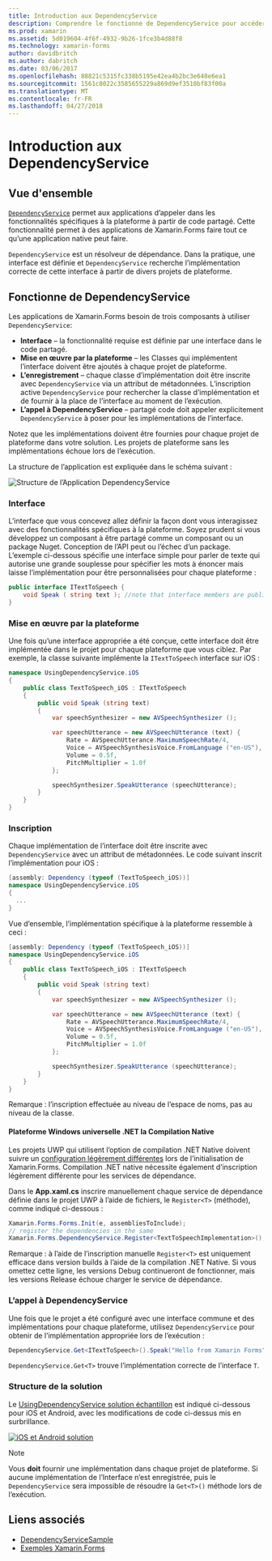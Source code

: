 ```yaml
---
title: Introduction aux DependencyService
description: Comprendre le fonctionne de DependencyService pour accéder aux fonctionnalités de plateforme natifs
ms.prod: xamarin
ms.assetid: 5d019604-4f6f-4932-9b26-1fce3b4d88f8
ms.technology: xamarin-forms
author: davidbritch
ms.author: dabritch
ms.date: 03/06/2017
ms.openlocfilehash: 88821c5315fc338b5195e42ea4b2bc3e648e6ea1
ms.sourcegitcommit: 1561c8022c3585655229a869d9ef3510bf83f00a
ms.translationtype: MT
ms.contentlocale: fr-FR
ms.lasthandoff: 04/27/2018
---
```

# <a name="introduction-to-dependencyservice"></a>Introduction aux DependencyService

## <a name="overview"></a>Vue d'ensemble

[`DependencyService`](https://developer.xamarin.com/api/type/Xamarin.Forms.DependencyService/) permet aux applications d’appeler dans les fonctionnalités spécifiques à la plateforme à partir de code partagé. Cette fonctionnalité permet à des applications de Xamarin.Forms faire tout ce qu’une application native peut faire.

`DependencyService` est un résolveur de dépendance. Dans la pratique, une interface est définie et `DependencyService` recherche l’implémentation correcte de cette interface à partir de divers projets de plateforme.

## <a name="how-dependencyservice-works"></a>Fonctionne de DependencyService

Les applications de Xamarin.Forms besoin de trois composants à utiliser `DependencyService`:

- **Interface** &ndash; la fonctionnalité requise est définie par une interface dans le code partagé.
- **Mise en œuvre par la plateforme** &ndash; les Classes qui implémentent l’interface doivent être ajoutés à chaque projet de plateforme.
- **L’enregistrement** &ndash; chaque classe d’implémentation doit être inscrite avec `DependencyService` via un attribut de métadonnées. L’inscription active `DependencyService` pour rechercher la classe d’implémentation et de fournir à la place de l’interface au moment de l’exécution.
- **L’appel à DependencyService** &ndash; partagé code doit appeler explicitement `DependencyService` à poser pour les implémentations de l’interface.

Notez que les implémentations doivent être fournies pour chaque projet de plateforme dans votre solution. Les projets de plateforme sans les implémentations échoue lors de l’exécution.

La structure de l’application est expliquée dans le schéma suivant :

![](introduction-images/overview-diagram.png "Structure de l’Application DependencyService")

### <a name="interface"></a>Interface

L’interface que vous concevez allez définir la façon dont vous interagissez avec des fonctionnalités spécifiques à la plateforme. Soyez prudent si vous développez un composant à être partagé comme un composant ou un package Nuget. Conception de l’API peut ou l’échec d’un package. L’exemple ci-dessous spécifie une interface simple pour parler de texte qui autorise une grande souplesse pour spécifier les mots à énoncer mais laisse l’implémentation pour être personnalisées pour chaque plateforme :

```csharp
public interface ITextToSpeech {
    void Speak ( string text ); //note that interface members are public by default
}
```

### <a name="implementation-per-platform"></a>Mise en œuvre par la plateforme

Une fois qu’une interface appropriée a été conçue, cette interface doit être implémentée dans le projet pour chaque plateforme que vous ciblez. Par exemple, la classe suivante implémente la `ITextToSpeech` interface sur iOS :

```csharp
namespace UsingDependencyService.iOS
{
    public class TextToSpeech_iOS : ITextToSpeech
    {
        public void Speak (string text)
        {
            var speechSynthesizer = new AVSpeechSynthesizer ();

            var speechUtterance = new AVSpeechUtterance (text) {
                Rate = AVSpeechUtterance.MaximumSpeechRate/4,
                Voice = AVSpeechSynthesisVoice.FromLanguage ("en-US"),
                Volume = 0.5f,
                PitchMultiplier = 1.0f
            };

            speechSynthesizer.SpeakUtterance (speechUtterance);
        }
    }
}
```

### <a name="registration"></a>Inscription

Chaque implémentation de l’interface doit être inscrite avec `DependencyService` avec un attribut de métadonnées. Le code suivant inscrit l’implémentation pour iOS :

```csharp
[assembly: Dependency (typeof (TextToSpeech_iOS))]
namespace UsingDependencyService.iOS
{
  ...
}
```

Vue d’ensemble, l’implémentation spécifique à la plateforme ressemble à ceci :

```csharp
[assembly: Dependency (typeof (TextToSpeech_iOS))]
namespace UsingDependencyService.iOS
{
    public class TextToSpeech_iOS : ITextToSpeech
    {
        public void Speak (string text)
        {
            var speechSynthesizer = new AVSpeechSynthesizer ();

            var speechUtterance = new AVSpeechUtterance (text) {
                Rate = AVSpeechUtterance.MaximumSpeechRate/4,
                Voice = AVSpeechSynthesisVoice.FromLanguage ("en-US"),
                Volume = 0.5f,
                PitchMultiplier = 1.0f
            };

            speechSynthesizer.SpeakUtterance (speechUtterance);
        }
    }
}
```

Remarque : l’inscription effectuée au niveau de l’espace de noms, pas au niveau de la classe.

#### <a name="universal-windows-platform-net-native-compilation"></a>Plateforme Windows universelle .NET la Compilation Native

Les projets UWP qui utilisent l’option de compilation .NET Native doivent suivre un [configuration légèrement différentes](~/xamarin-forms/platform/windows/installation/index.md#target-invocation-exception) lors de l’initialisation de Xamarin.Forms. Compilation .NET native nécessite également d’inscription légèrement différente pour les services de dépendance.

Dans le **App.xaml.cs** inscrire manuellement chaque service de dépendance définie dans le projet UWP à l’aide de fichiers, le `Register<T>` (méthode), comme indiqué ci-dessous :

```csharp
Xamarin.Forms.Forms.Init(e, assembliesToInclude);
// register the dependencies in the same
Xamarin.Forms.DependencyService.Register<TextToSpeechImplementation>();
```

Remarque : à l’aide de l’inscription manuelle `Register<T>` est uniquement efficace dans version builds à l’aide de la compilation .NET Native. Si vous omettez cette ligne, les versions Debug continueront de fonctionner, mais les versions Release échoue charger le service de dépendance.

### <a name="call-to-dependencyservice"></a>L’appel à DependencyService

Une fois que le projet a été configuré avec une interface commune et des implémentations pour chaque plateforme, utilisez `DependencyService` pour obtenir de l’implémentation appropriée lors de l’exécution :

```csharp
DependencyService.Get<ITextToSpeech>().Speak("Hello from Xamarin Forms");
```

`DependencyService.Get<T>` trouve l’implémentation correcte de l’interface `T`.

### <a name="solution-structure"></a>Structure de la solution

Le [UsingDependencyService solution échantillon](https://developer.xamarin.com/samples/UsingDependencyService/) est indiqué ci-dessous pour iOS et Android, avec les modifications de code ci-dessus mis en surbrillance.

 [![iOS et Android solution](introduction-images/solution-sml.png "DependencyService exemple de Structure de Solution")](introduction-images/solution.png#lightbox "DependencyService exemple de Structure de Solution")

> [!NOTE]
> Vous **doit** fournir une implémentation dans chaque projet de plateforme. Si aucune implémentation de l’Interface n’est enregistrée, puis le `DependencyService` sera impossible de résoudre la `Get<T>()` méthode lors de l’exécution.


## <a name="related-links"></a>Liens associés

- [DependencyServiceSample](https://developer.xamarin.com/samples/xamarin-forms/UsingDependencyService/)
- [Exemples Xamarin.Forms](https://developer.xamarin.com/samples/xamarin-forms/all/)
